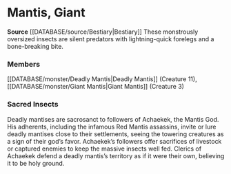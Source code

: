 ﻿---
creature_family: Mantis, Giant
id: '72'
name: Mantis, Giant
rarity: Common
source: '[[DATABASE/source/Bestiary|Bestiary]]'
type: Creature Family

---
# Mantis, Giant

**Source** [[DATABASE/source/Bestiary|Bestiary]]
These monstrously oversized insects are silent predators with lightning-quick forelegs and a bone-breaking bite.

### Members

[[DATABASE/monster/Deadly Mantis|Deadly Mantis]] (Creature 11), [[DATABASE/monster/Giant Mantis|Giant Mantis]] (Creature 3)

###  Sacred Insects

Deadly mantises are sacrosanct to followers of Achaekek, the Mantis God. His adherents, including the infamous Red Mantis assassins, invite or lure deadly mantises close to their settlements, seeing the towering creatures as a sign of their god’s favor. Achaekek’s followers offer sacrifices of livestock or captured enemies to keep the massive insects well fed. Clerics of Achaekek defend a deadly mantis’s territory as if it were their own, believing it to be holy ground.